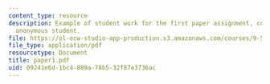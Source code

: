 ```yaml
---
content_type: resource
description: Example of student work for the first paper assignment, courtesy of an
  anonymous student.
file: https://ol-ocw-studio-app-production.s3.amazonaws.com/courses/9-591j-language-processing-fall-2004/09241e6d1bc4889a78b532f87e3736ac_paper1.pdf
file_type: application/pdf
resourcetype: Document
title: paper1.pdf
uid: 09241e6d-1bc4-889a-78b5-32f87e3736ac
---
```

